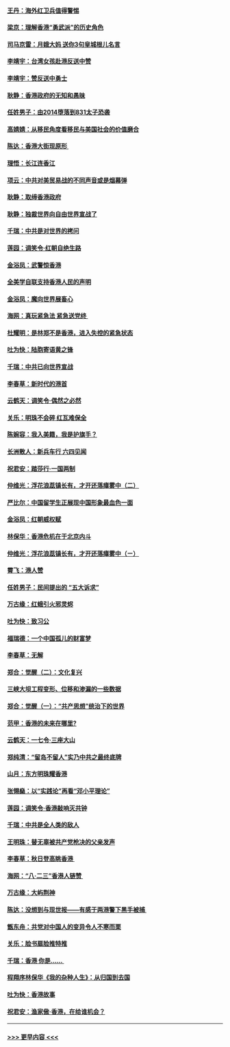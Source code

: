 #### [王丹：海外红卫兵值得警惕](../pages/nsc993/n11498138.md?t=09041300) 
#### [梁京：理解香港“勇武派”的历史角色](../pages/nsc993/n11498006.md?t=09041300) 
#### [司马京雷：月娥大妈  送你3句皇城根儿名言](../pages/nsc993/n11497885.md?t=09041300) 
#### [李靖宇：台湾女孩赴港反送中赞](../pages/nsc993/n11497721.md?t=09041300) 
#### [李靖宇：赞反送中勇士](../pages/nsc993/n11497452.md?t=09041300) 
#### [耿静：香港政府的无知和愚昧](../pages/nsc993/n11494238.md?t=09041300) 
#### [任姓男子：由2014堕落到831太子恐袭](../pages/nsc993/n11496683.md?t=09041300) 
#### [高婧婧：从移民角度看移民与美国社会的价值磨合](../pages/nsc993/n11495757.md?t=09041300) 
#### [陈达：香港大街现原形 ](../pages/nsc993/n11495441.md?t=09041300) 
#### [理悟：长江连香江](../pages/nsc993/n11495377.md?t=09041300) 
#### [项云：中共对美贸易战的不同声音或是烟幕弹](../pages/nsc993/n11494929.md?t=09041300) 
#### [耿静：取缔香港政府](../pages/nsc993/n11494218.md?t=09041300) 
#### [耿静：独裁世界向自由世界宣战了](../pages/nsc993/n11494190.md?t=09041300) 
#### [千瑞：中共是对世界的拷问](../pages/nsc993/n11493021.md?t=09041300) 
#### [莲园：调笑令‧红朝自绝生路](../pages/nsc993/n11493011.md?t=09041300) 
#### [金浴凤：武警惊香港](../pages/nsc993/n11492994.md?t=09041300) 
#### [全美学自联支持香港人民的声明](../pages/nsc993/n11492630.md?t=09041300) 
#### [金浴凤：魔向世界展畜心](../pages/nsc993/n11492599.md?t=09041300) 
#### [海网：真玩紧急法 紧急送党终 ](../pages/nsc993/n11492535.md?t=09041300) 
#### [杜耀明：是林郑不是香港，进入失控的紧急状态](../pages/nsc993/n11491420.md?t=09041300) 
#### [吐为快：陆胞寄语黄之锋](../pages/nsc993/n11491117.md?t=09041300) 
#### [千瑞：中共已向世界宣战](../pages/nsc993/n11490123.md?t=09041300) 
#### [李春草：新时代的港首](../pages/nsc993/n11489864.md?t=09041300) 
#### [云鹤天：调笑令·偶然之必然](../pages/nsc993/n11489701.md?t=09041300) 
#### [关乐：明珠不会碎 红瓦难保全](../pages/nsc993/n11489647.md?t=09041300) 
#### [陈婉容：我入美籍，我是护旗手？](../pages/nsc993/n11487908.md?t=09041300) 
#### [长洲散人：新兵车行 六四见闻](../pages/nsc993/n11487729.md?t=09041300) 
#### [祝君安：踏莎行‧一国两制](../pages/nsc993/n11487699.md?t=09041300) 
#### [仲维光：浮花浪蕊镇长有，才开还落瘴雾中（二）](../pages/nsc993/n11483286.md?t=09041300) 
#### [严比尔：中国留学生正展现中国形象最血色一面](../pages/nsc993/n11485145.md?t=09041300) 
#### [金浴凤：红朝威权赋](../pages/nsc993/n11485191.md?t=09041300) 
#### [林保华：香港危机在于北京内斗](../pages/nsc993/n11484593.md?t=09041300) 
#### [仲维光：浮花浪蕊镇长有，才开还落瘴雾中（ㄧ）](../pages/nsc993/n11483259.md?t=09041300) 
#### [霄飞：港人赞](../pages/nsc993/n11482957.md?t=09041300) 
#### [任姓男子：民间提出的 “五大诉求”](../pages/nsc993/n11482897.md?t=09041300) 
#### [万古缘：红蛾引火邪灵烬](../pages/nsc993/n11482886.md?t=09041300) 
#### [吐为快：致习公](../pages/nsc993/n11482867.md?t=09041300) 
#### [福瑞德：一个中国孤儿的财富梦](../pages/nsc993/n11482817.md?t=09041300) 
#### [李春草：无解](../pages/nsc993/n11482791.md?t=09041300) 
#### [郑合：觉醒（二）：文化复兴](../pages/nsc993/n11478025.md?t=09041300) 
#### [三峡大坝工程变形、位移和渗漏的一些数据](../pages/nsc993/n11478232.md?t=09041300) 
#### [郑合：觉醒（一）：“共产思想”统治下的世界](../pages/nsc993/n11477663.md?t=09041300) 
#### [范甲：香港的未来在哪里?](../pages/nsc993/n11477249.md?t=09041300) 
#### [云鹤天：一七令·三座大山](../pages/nsc993/n11477192.md?t=09041300) 
#### [郑纯清：“留岛不留人”实乃中共之最终底牌](../pages/nsc993/n11476160.md?t=09041300) 
#### [山月：东方明珠耀香港](../pages/nsc993/n11476077.md?t=09041300) 
#### [张翎燊：以“实践论”再看“邓小平理论”](../pages/nsc993/n11475733.md?t=09041300) 
#### [莲园：调笑令‧香港敲响灭共钟](../pages/nsc993/n11475723.md?t=09041300) 
#### [千瑞：中共是全人类的敌人](../pages/nsc993/n11475329.md?t=09041300) 
#### [王明珠：替无辜被共产党枪决的父亲发声](../pages/nsc993/n11474570.md?t=09041300) 
#### [李春草：秋日登高眺香港 ](../pages/nsc993/n11474491.md?t=09041300) 
#### [海网：“八·二三”香港人链赞 ](../pages/nsc993/n11474538.md?t=09041300) 
#### [万古缘：大屿荆神](../pages/nsc993/n11474401.md?t=09041300) 
#### [陈达：没想到与现世报——有感于两港警下黑手被捕 ](../pages/nsc993/n11472557.md?t=09041300) 
#### [甑东舟：共党对中国人的变异令人不寒而栗](../pages/nsc993/n11472496.md?t=09041300) 
#### [关乐：脸书扇脸推特推](../pages/nsc993/n11472488.md?t=09041300) 
#### [千瑞：香港  你是…… ](../pages/nsc993/n11472459.md?t=09041300) 
#### [程翔序林保华《我的杂种人生》：从归国到去国](../pages/nsc993/n11472369.md?t=09041300) 
#### [吐为快：香港故事](../pages/nsc993/n11471931.md?t=09041300) 
#### [祝君安：渔家傲‧香港，在给谁机会？](../pages/nsc993/n11469718.md?t=09041300) 

----
#### [ >>> 更早内容 <<< ](../indexes/nsc993-earlier.md)
